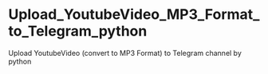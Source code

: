 # Upload_YoutubeVideo_MP3_Format_to_Telegram_python
Upload YoutubeVideo (convert to MP3 Format) to Telegram channel by python
